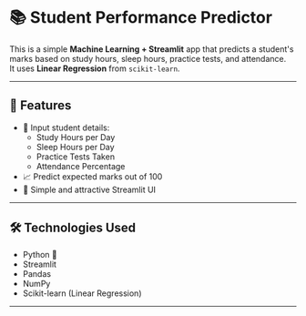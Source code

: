 # 📚 Student Performance Predictor

This is a simple **Machine Learning + Streamlit** app that predicts a student's marks based on study hours, sleep hours, practice tests, and attendance.  
It uses **Linear Regression** from `scikit-learn`.

---

## 🚀 Features
- 📘 Input student details:
  - Study Hours per Day
  - Sleep Hours per Day
  - Practice Tests Taken
  - Attendance Percentage
- 📈 Predict expected marks out of 100
- 🎨 Simple and attractive Streamlit UI

---

## 🛠️ Technologies Used
- Python 🐍
- Streamlit
- Pandas
- NumPy
- Scikit-learn (Linear Regression)

---


